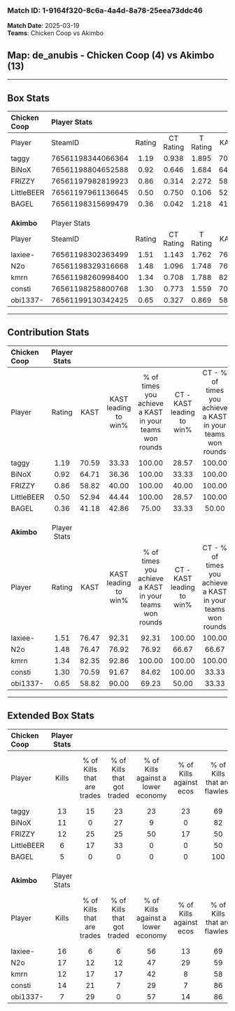 ### Match ID: 1-9164f320-8c6a-4a4d-8a78-25eea73ddc46  
**Match Date**: 2025-03-19  
**Teams**: Chicken Coop vs Akimbo  

## **Map**: de_anubis - Chicken Coop (4) vs Akimbo (13)  
---  

## Box Stats  

| **Chicken Coop** | Player Stats      |        |           |          |       |       |       |         |        |      |     |
| :- | :- | :-: | :-: | :-: | :-: | :-: | :-: | :-: | :-: | :-: | :-: |
| Player           | SteamID           | Rating | CT Rating | T Rating | KAST  |  ADR  | Kills | Assists | Deaths | K/D  | HS% |
| taggy            | 76561198344066364 |  1.19  |   0.938   |  1.895   | 70.59 | 104.5 |  13   |    4    |   13   | 1.00 | 69  |
| BiNoX            | 76561198804652588 |  0.92  |   0.646   |  1.684   | 64.71 | 69.5  |  11   |    2    |   13   | 0.85 | 27  |
| FRIZZY           | 76561197982819923 |  0.86  |   0.314   |  2.272   | 58.82 | 59.5  |  12   |    1    |   14   | 0.86 | 50  |
| LittleBEER       | 76561197961136645 |  0.50  |   0.750   |  0.106   | 52.94 | 43.9  |   6   |    2    |   13   | 0.46 | 66  |
| BAGEL            | 76561198315699479 |  0.36  |   0.042   |  1.218   | 41.18 | 42.6  |   5   |    2    |   13   | 0.38 | 40  |
|                  |                   |        |           |          |       |       |       |         |        |      |     |
|                  |                   |        |           |          |       |       |       |         |        |      |     |
|                  |                   |        |           |          |       |       |       |         |        |      |     |
| **Akimbo**       | Player Stats      |        |           |          |       |       |       |         |        |      |     |
| Player           | SteamID           | Rating | CT Rating | T Rating | KAST  |  ADR  | Kills | Assists | Deaths | K/D  | HS% |
| laxiee-          | 76561198302363499 |  1.51  |   1.143   |  1.762   | 76.47 | 99.6  |  16   |    2    |   8    | 2.00 | 56  |
| N2o              | 76561198329316668 |  1.48  |   1.096   |  1.748   | 76.47 | 90.7  |  17   |    3    |   10   | 1.70 | 64  |
| kmrn             | 76561198260998400 |  1.34  |   0.708   |  1.788   | 82.35 | 94.2  |  12   |    9    |   9    | 1.33 | 75  |
| consti           | 76561198258800768 |  1.30  |   0.773   |  1.559   | 70.59 | 80.9  |  14   |    0    |   8    | 1.75 | 35  |
| obi1337-         | 76561199130342425 |  0.65  |   0.327   |  0.869   | 58.82 | 47.7  |   7   |    4    |   12   | 0.58 | 42  |
---  

## Contribution Stats  

| **Chicken Coop** | Player Stats |       |                      |                                                        |                           |                                                             |                          |                                                            |
| :- | :-: | :-: | :-: | :-: | :-: | :-: | :-: | :-: |
| Player           |    Rating    | KAST  | KAST leading to win% | % of times you achieve a KAST in your teams won rounds | CT - KAST leading to win% | CT - % of times you achieve a KAST in your teams won rounds | T - KAST leading to win% | T - % of times you achieve a KAST in your teams won rounds |
| taggy            |     1.19     | 70.59 |        33.33         |                         100.00                         |           28.57           |                           100.00                            |          40.00           |                           100.00                           |
| BiNoX            |     0.92     | 64.71 |        36.36         |                         100.00                         |           33.33           |                           100.00                            |          40.00           |                           100.00                           |
| FRIZZY           |     0.86     | 58.82 |        40.00         |                         100.00                         |           40.00           |                           100.00                            |          40.00           |                           100.00                           |
| LittleBEER       |     0.50     | 52.94 |        44.44         |                         100.00                         |           28.57           |                           100.00                            |          100.00          |                           100.00                           |
| BAGEL            |     0.36     | 41.18 |        42.86         |                         75.00                          |           33.33           |                            50.00                            |          50.00           |                           100.00                           |
|                  |              |       |                      |                                                        |                           |                                                             |                          |                                                            |
|                  |              |       |                      |                                                        |                           |                                                             |                          |                                                            |
|                  |              |       |                      |                                                        |                           |                                                             |                          |                                                            |
| **Akimbo**       | Player Stats |       |                      |                                                        |                           |                                                             |                          |                                                            |
| Player           |    Rating    | KAST  | KAST leading to win% | % of times you achieve a KAST in your teams won rounds | CT - KAST leading to win% | CT - % of times you achieve a KAST in your teams won rounds | T - KAST leading to win% | T - % of times you achieve a KAST in your teams won rounds |
| laxiee-          |     1.51     | 76.47 |        92.31         |                         92.31                          |          100.00           |                           100.00                            |          90.00           |                           90.00                            |
| N2o              |     1.48     | 76.47 |        76.92         |                         76.92                          |           66.67           |                            66.67                            |          80.00           |                           80.00                            |
| kmrn             |     1.34     | 82.35 |        92.86         |                         100.00                         |          100.00           |                           100.00                            |          90.91           |                           100.00                           |
| consti           |     1.30     | 70.59 |        91.67         |                         84.62                          |          100.00           |                            33.33                            |          90.91           |                           100.00                           |
| obi1337-         |     0.65     | 58.82 |        90.00         |                         69.23                          |           50.00           |                            33.33                            |          100.00          |                           80.00                            |
---  

## Extended Box Stats  

| **Chicken Coop** | Player Stats |                            |                            |                                    |                         |                              |                                 |        |                             |                                     |                          |                               |                            |
| :- | :-: | :-: | :-: | :-: | :-: | :-: | :-: | :-: | :-: | :-: | :-: | :-: | :-: |
| Player           |    Kills     | % of Kills that are trades | % of Kills that got traded | % of Kills against a lower economy | % of Kills against ecos | % of Kills that are flawless | % of Kills that are close duels | Deaths | % of Deaths that get traded | % of Deaths against a lower economy | % of Deaths against ecos | % of Deaths that are flawless | % of Deaths that are close |
| taggy            |      13      |             15             |             23             |                 23                 |           23            |              69              |                8                |   13   |              8              |                 15                  |            0             |              54               |             15             |
| BiNoX            |      11      |             0              |             27             |                 9                  |            0            |              82              |                9                |   13   |              8              |                 15                  |            0             |              69               |             0              |
| FRIZZY           |      12      |             25             |             25             |                 50                 |           17            |              50              |                8                |   14   |              7              |                 14                  |            7             |              71               |             0              |
| LittleBEER       |      6       |             17             |             33             |                 0                  |            0            |              50              |               17                |   13   |             15              |                 15                  |            0             |              85               |             0              |
| BAGEL            |      5       |             0              |             0              |                 0                  |            0            |             100              |                0                |   13   |              8              |                 15                  |            0             |              69               |             0              |
|                  |              |                            |                            |                                    |                         |                              |                                 |        |                             |                                     |                          |                               |                            |
|                  |              |                            |                            |                                    |                         |                              |                                 |        |                             |                                     |                          |                               |                            |
|                  |              |                            |                            |                                    |                         |                              |                                 |        |                             |                                     |                          |                               |                            |
| **Akimbo**       | Player Stats |                            |                            |                                    |                         |                              |                                 |        |                             |                                     |                          |                               |                            |
| Player           |    Kills     | % of Kills that are trades | % of Kills that got traded | % of Kills against a lower economy | % of Kills against ecos | % of Kills that are flawless | % of Kills that are close duels | Deaths | % of Deaths that get traded | % of Deaths against a lower economy | % of Deaths against ecos | % of Deaths that are flawless | % of Deaths that are close |
| laxiee-          |      16      |             6              |             6              |                 56                 |           13            |              69              |                0                |   8    |             25              |                 25                  |            0             |              63               |             0              |
| N2o              |      17      |             12             |             12             |                 47                 |           29            |              59              |                0                |   10   |             20              |                 10                  |            0             |              70               |             0              |
| kmrn             |      12      |             17             |             17             |                 42                 |            8            |              58              |               17                |   9    |             44              |                 22                  |            11            |              67               |             22             |
| consti           |      14      |             21             |             7              |                 29                 |            7            |              86              |                0                |   8    |             13              |                 25                  |            0             |              75               |             25             |
| obi1337-         |      7       |             29             |             0              |                 57                 |           14            |              86              |                0                |   12   |             17              |                 25                  |            0             |              67               |             0              |
